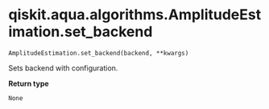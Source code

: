 # qiskit.aqua.algorithms.AmplitudeEstimation.set\_backend

`AmplitudeEstimation.set_backend(backend, **kwargs)`

Sets backend with configuration.

**Return type**

`None`
